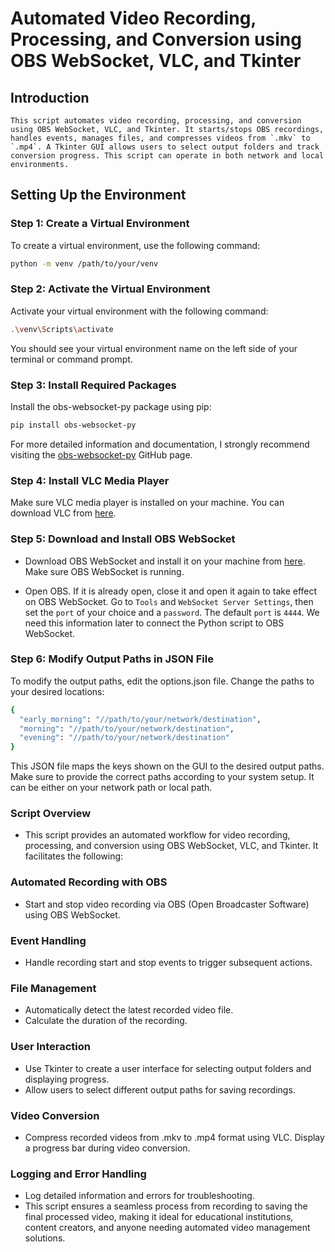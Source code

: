 
# Automated Video Recording, Processing, and Conversion using OBS WebSocket, VLC, and Tkinter

## Introduction

	This script automates video recording, processing, and conversion using OBS WebSocket, VLC, and Tkinter. It starts/stops OBS recordings, handles events, manages files, and compresses videos from `.mkv` to `.mp4`. A Tkinter GUI allows users to select output folders and track conversion progress. This script can operate in both network and local environments.

## Setting Up the Environment

### Step 1: Create a Virtual Environment

To create a virtual environment, use the following command:

```sh
python -m venv /path/to/your/venv
```
### Step 2: Activate the Virtual Environment

Activate your virtual environment with the following command:

```sh
.\venv\Scripts\activate
```
You should see your virtual environment name on the left side of your terminal or command prompt.

### Step 3: Install Required Packages

Install the obs-websocket-py package using pip:

```sh
pip install obs-websocket-py
```
For more detailed information and documentation, I strongly recommend visiting the [obs-websocket-py](https://github.com/Elektordi/obs-websocket-py) GitHub page.

### Step 4: Install VLC Media Player
Make sure VLC media player is installed on your machine. You can download VLC from [here](https://www.videolan.org/vlc/download-windows.wa.html).

### Step 5: Download and Install OBS WebSocket
- Download OBS WebSocket and install it on your machine from [here](https://github.com/obsproject/obs-websocket/releases). Make sure OBS WebSocket is running.

- Open OBS. If it is already open, close it and open it again to take effect on OBS WebSocket. Go to `Tools` and `WebSocket Server Settings`, then set the `port` of your choice and a `password`. The default `port` is `4444`. We need this information later to connect the Python script to OBS WebSocket.

### Step 6: Modify Output Paths in JSON File
To modify the output paths, edit the options.json file. Change the paths to your desired locations:

```sh
{
  "early_morning": "//path/to/your/network/destination",
  "morning": "//path/to/your/network/destination",
  "evening": "//path/to/your/network/destination"
}
```
This JSON file maps the keys shown on the GUI to the desired output paths. Make sure to provide the correct paths according to your system setup. It can be either on your network path or local path. 

### Script Overview
- This script provides an automated workflow for video recording, processing, and conversion using OBS WebSocket, VLC, and Tkinter. It facilitates the following:

### Automated Recording with OBS
- Start and stop video recording via OBS (Open Broadcaster Software) using OBS WebSocket.
### Event Handling
- Handle recording start and stop events to trigger subsequent actions.
### File Management
- Automatically detect the latest recorded video file.
- Calculate the duration of the recording.
### User Interaction
- Use Tkinter to create a user interface for selecting output folders and displaying progress.
- Allow users to select different output paths for saving recordings.
### Video Conversion
- Compress recorded videos from .mkv to .mp4 format using VLC.
Display a progress bar during video conversion.
### Logging and Error Handling
  - Log detailed information and errors for troubleshooting.
  - This script ensures a seamless process from recording to saving the final processed video, making it ideal for educational institutions, content creators, and anyone needing automated video management         solutions.


